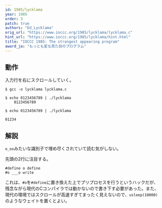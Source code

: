 ```yaml
---
id: 1985/lycklama
year: 1985
order: 3
patch: true
authors: "Ed_Lycklama"
orig_url: "https://www.ioccc.org/1985/lycklama/lycklama.c"
hint_url: "https://www.ioccc.org/1985/lycklama/hint.html"
title: "IOCCC 1985: The strangest appearing program"
award_ja: "もっとも変な見た目のプログラム"
---
```


## 動作

入力行を右にスクロールしていく。

```
$ gcc -o lycklama lycklama.c

$ echo 0123456789 | ./lycklama
    0123456789
```

```
$ echo 0123456789 | ./lycklama
                                                                          01234
```

## 解説

`o_oo`みたいな識別子で埋め尽くされていて読む気がしない。

先頭の2行に注目する。

```
#define o define
#o ___o write
```

これは、`#o`を`#define`に置き換えた上でプリプロセスを行うというハックだが、残念ながら現代のCコンパイラでは動かないので書き下す必要があった。また、現代の環境ではスクロールが高速すぎてまったく見えないので、`usleep(10000)`のようなウェイトを置くとよい。
